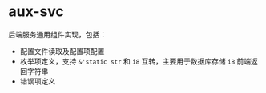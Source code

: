 # aux-svc
后端服务通用组件实现，包括：
- 配置文件读取及配置项配置
- 枚举项定义，支持 `&'static str` 和 `i8` 互转，主要用于数据库存储 `i8` 前端返回字符串
- 错误项定义
